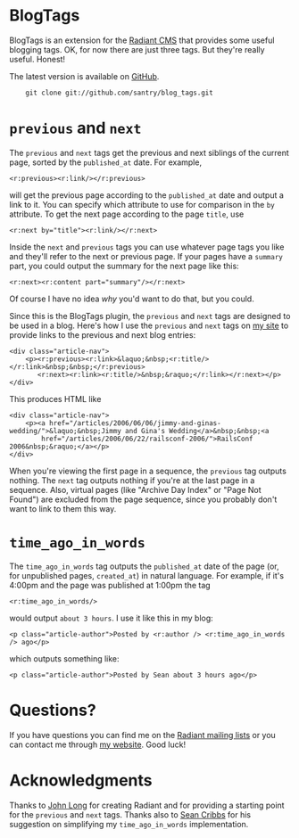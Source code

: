 BlogTags
==========
BlogTags is an extension for the [Radiant CMS][1] that provides some useful blogging tags. OK, for now there are just three tags. But they're really useful. Honest!

The latest version is available on [GitHub][6].

        git clone git://github.com/santry/blog_tags.git


`previous` and `next`
=====================
The `previous` and `next` tags get the previous and next siblings of the current page, sorted by the `published_at` date. For example,

	<r:previous><r:link/></r:previous>
	
will get the previous page according to the `published_at` date and output a link to it. You can specify which attribute to use for comparison in the `by` attribute. To get the next page according to the page `title`, use

    <r:next by="title"><r:link/></r:next> 

Inside the `next` and `previous` tags you can use whatever page tags you like and they'll refer to the next or previous page. If your pages have a `summary` part, you could output the summary for the next page like this:

	<r:next><r:content part="summary"/></r:next>
	
Of course I have no idea _why_ you'd want to do that, but you could.

Since this is the BlogTags plugin, the `previous` and `next` tags are designed to be used in a blog. Here's how I use the `previous` and `next` tags on [my site][2] to provide links to the previous and next blog entries:

	<div class="article-nav">
		<p><r:previous><r:link>&laquo;&nbsp;<r:title/></r:link>&nbsp;&nbsp;</r:previous>
		   <r:next><r:link><r:title/>&nbsp;&raquo;</r:link></r:next></p>
	</div>
	
This produces HTML like

	<div class="article-nav">
		<p><a href="/articles/2006/06/06/jimmy-and-ginas-wedding/">&laquo;&nbsp;Jimmy and Gina's Wedding</a>&nbsp;&nbsp;<a 	
		    href="/articles/2006/06/22/railsconf-2006/">RailsConf 2006&nbsp;&raquo;</a></p>
	</div>

When you're viewing the first page in a sequence, the `previous` tag outputs nothing. The `next` tag outputs nothing if you're at the last page in a sequence. Also, virtual pages (like "Archive Day Index" or "Page Not Found") are excluded from the page sequence, since you probably don't want to link to them this way.


`time_ago_in_words`
===================
The `time_ago_in_words` tag outputs the `published_at` date of the page (or, for unpublished pages, `created_at`) in natural language. For example, if it's 4:00pm and the page was published at 1:00pm the tag

	<r:time_ago_in_words/>
	
would output `about 3 hours`. I use it like this in my blog:

	<p class="article-author">Posted by <r:author /> <r:time_ago_in_words /> ago</p>
	
which outputs something like:

	<p class="article-author">Posted by Sean about 3 hours ago</p>
	

Questions?
==========
If you have questions you can find me on the [Radiant mailing lists][3] or you can contact me through [my website][2]. Good luck!


Acknowledgments
===============
Thanks to [John Long][4] for creating Radiant and for providing a starting point for the `previous` and `next` tags. Thanks also to [Sean Cribbs][5] for his suggestion on simplifying my `time_ago_in_words` implementation.



[1]: http://radiantcms.org/
[2]: http://seansantry.com/
[3]: http://radiantcms.org/mailing-list/
[4]: http://wiseheartdesign.com/
[5]: http://seancribbs.com/
[6]: http://github.com/santry/blog_tags/